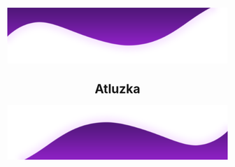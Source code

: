 ![Top](https://github.com/Atluzka/Atluzka/blob/main/png1.png?raw=true)
<h1 align="center">Atluzka</h1>

![Bottom](https://github.com/Atluzka/Atluzka/blob/main/png2.png?raw=true)
